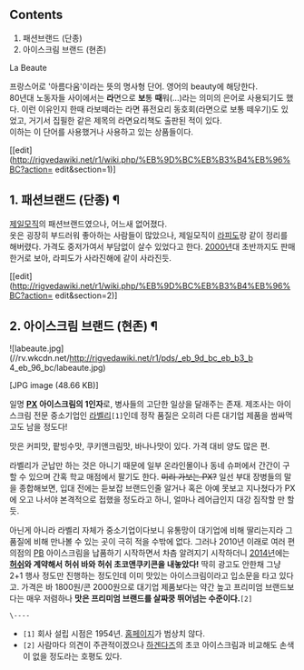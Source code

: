 ## Contents

    

1. 패션브랜드 (단종) 
2. 아이스크림 브랜드 (현존) 

La Beaute

프랑스어로 '아름다움'이라는 뜻의 명사형 단어. 영어의 beauty에 해당한다.  
80년대 노동자들 사이에서는 **라**면으로 **보**통 **때**워(...)라는 의미의 은어로 사용되기도 했다. 이런 이유인지 한때
라보떼라는 라면 퓨전요리 동호회(라면으로 보통 떼우기)도 있었고, 거기서 집필한 같은 제목의 라면요리책도 출판된 적이 있다.  
이하는 이 단어를 사용했거나 사용하고 있는 상품들이다.

[[edit](http://rigvedawiki.net/r1/wiki.php/%EB%9D%BC%EB%B3%B4%EB%96%BC?action=
edit&section=1)]

## 1. 패션브랜드 (단종) ¶

[제일모직](%EC%A0%9C%EC%9D%BC%EB%AA%A8%EC%A7%81.md)의 패션브랜드였으나, 어느새 없어졌다.  
옷은 굉장히 부드러워 좋아하는 사람들이 많았으나, 제일모직이 [라피도](%EB%9D%BC%ED%94%BC%EB%8F%84.md)랑 같이
정리를 해버렸다. 가격도 중저가여서 부담없이 살수 있었다고 한다. [2000년](2000%EB%85%84.md)대 초반까지도 판매한거로
보아, 라피도가 사라진해에 같이 사라진듯.

  

[[edit](http://rigvedawiki.net/r1/wiki.php/%EB%9D%BC%EB%B3%B4%EB%96%BC?action=
edit&section=2)]

## 2. 아이스크림 브랜드 (현존) ¶

![labeaute.jpg](//rv.wkcdn.net/http://rigvedawiki.net/r1/pds/_eb_9d_bc_eb_b3_b
4_eb_96_bc/labeaute.jpg)

[JPG image (48.66 KB)]

  

일명 **[PX](PX.md) 아이스크림의 1인자**로, 병사들의 고단한 일상을 달래주는 존재. 제조사는 아이스크림 전문 중소기업인
[라벨리](%EB%9D%BC%EB%B2%A8%EB%A6%AC.md)`[1]`인데 정작 품질은 오히려 다른 대기업 제품을 쌈싸먹고도 남을
정도다!

  

맛은 커피맛, 팥빙수맛, 쿠키앤크림맛, 바나나맛이 있다. 가격 대비 양도 많은 편.

  

라벨리가 군납만 하는 것은 아니기 때문에 일부 온라인몰이나 동네 슈퍼에서 간간이 구할 수 있으며 간혹 학교 매점에서 팔기도 한다.
<del>미리 가보는 PX?</del> 일선 부대 장병들의 말을 종합해보면, 입대 전에는 듣보잡 브랜드인줄 알거나 혹은 아예 못보고
지나쳤다가 PX에 오고 나서야 본격적으로 접했을 정도라고 하니, 얼마나 레어급인지 대강 짐작할 만 할듯.

  

아닌게 아니라 라벨리 자체가 중소기업이다보니 유통망이 대기업에 비해 딸리는지라 그 품질에 비해 만나볼 수 있는 곳이 극히 적을 수밖에 없다.
그러나 2010년 이래로 여러 편의점의 [PB](PB.md) 아이스크림을 납품하기 시작하면서 차츰 알려지기 시작하더니
[2014년](2014%EB%85%84.md)에는 **[허쉬](%ED%97%88%EC%89%AC.md)와 계약해서 허쉬 바와 허쉬
초코앤쿠키콘을 내놓았다!** 딱히 광고도 안한채 그냥 2+1 행사 정도만 진행하는 정도인데 이미 맛있는 아이스크림이라고 입소문을 타고
있다고. 가격은 바 1800원/콘 2000원으로 대기업 제품보다는 약간 높고 프리미엄 브랜드보다는 매우 저렴하나 **맛은 프리미엄 브랜드를
살짜쿵 뛰어넘는 수준이다.**`[2]`

`\----`

  * `[1]` 회사 설립 시점은 1954년. [홈페이지](http://www.lavelee.co.kr)가 범상치 않다.
  * `[2]` 사람마다 의견이 주관적이겠으나 [하겐다즈](%ED%95%98%EA%B2%90%EB%8B%A4%EC%A6%88.md)의 초코 아이스크림과 비교해도 손색이 없을 정도라는 호평도 있다.

